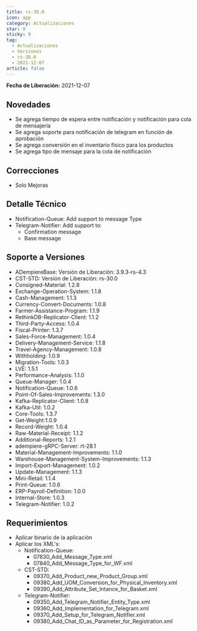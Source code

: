 ```yaml
---
title: rs-38.0
icon: app
category: Actualizaciones
star: 9
sticky: 9
tag:
  - Actualizaciones
  - Versiones
  - rs-38.0
  - 2021-12-07
article: false
---
```


**Fecha de Liberación:** 2021-12-07

## Novedades

- Se agrega tiempo de espera entre notificación y notificación para cola de mensajería
- Se agrega soporte para notificación de telegram en función de aprobación
- Se agrega conversión en el inventario físico para los productos
- Se agrega tipo de mensaje para la cola de notificación

## Correcciones

- Solo Mejoras

## Detalle Técnico

- Notification-Queue: Add support to message Type
- Telegram-Notifier: Add support to:
  - Confirmation message
  - Base message

## Soporte a Versiones

- ADempiereBase: Versión de Liberación: 3.9.3-rs-4.3
- CST-STD: Versión de Liberación: rs-30.0
- Consigned-Material: 1.2.8
- Exchange-Operation-System: 1.1.8
- Cash-Management: 1.1.3
- Currency-Convert-Documents: 1.0.8
- Farmer-Assistance-Program: 1.1.9
- RethinkDB-Replicator-Client: 1.1.2
- Third-Party-Access: 1.0.4
- Fiscal-Printer: 1.3.7
- Sales-Force-Management: 1.0.4
- Delivery-Management-Service: 1.1.8
- Travel-Agency-Management: 1.0.8
- Withholding: 1.0.9
- Migration-Tools: 1.0.3
- LVE: 1.5.1
- Performance-Analysis: 1.1.0
- Queue-Manager: 1.0.4
- Notification-Queue: 1.0.6
- Point-Of-Sales-Improvements: 1.3.0
- Kafka-Replicator-Client: 1.0.8
- Kafka-Util: 1.0.2
- Core-Tools: 1.3.7
- Get-Weight:1.0.9
- Record-Weight: 1.0.4
- Raw-Material-Receipt: 1.1.2
- Additional-Reports: 1.2.1
- adempiere-gRPC-Server: rt-28.1
- Material-Management-Improvements: 1.1.0
- Warehouse-Management-System-Improvements: 1.1.3
- Import-Export-Management: 1.0.2
- Update-Management: 1.1.3
- Mini-Retail: 1.1.4
- Print-Queue: 1.0.6
- ERP-Payroll-Definition: 1.0.0
- Internal-Store: 1.0.3
- Telegram-Notifier: 1.0.2

## Requerimientos

- Aplicar binario de la aplicación
- Aplicar los XML's:
  - Notification-Queue:
    - 07830_Add_Message_Type.xml
    - 07840_Add_Message_Type_for_WF.xml
  - CST-STD:
    - 09370_Add_Product_new_Product_Group.xml
    - 09380_Add_UOM_Conversion_for_Physical_Inventory.xml
    - 09390_Add_Attribute_Set_Intance_for_Basket.xml
  - Telegram-Notifier:
    - 09350_Add_Telegram_Notifier_Entity_Type.xml
    - 09360_Add_Implementation_for_Telegram.xml
    - 09370_Add_Setup_for_Telegram_Notifier.xml
    - 09380_Add_Chat_ID_as_Parameter_for_Registration.xml
